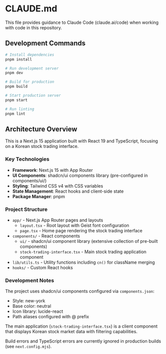 # CLAUDE.md

This file provides guidance to Claude Code (claude.ai/code) when working with code in this repository.

## Development Commands

```bash
# Install dependencies
pnpm install

# Run development server
pnpm dev

# Build for production
pnpm build

# Start production server
pnpm start

# Run linting
pnpm lint
```

## Architecture Overview

This is a Next.js 15 application built with React 19 and TypeScript, focusing on a Korean stock trading interface.

### Key Technologies
- **Framework**: Next.js 15 with App Router
- **UI Components**: shadcn/ui components library (pre-configured in components/ui/)
- **Styling**: Tailwind CSS v4 with CSS variables
- **State Management**: React hooks and client-side state
- **Package Manager**: pnpm

### Project Structure
- `app/` - Next.js App Router pages and layouts
  - `layout.tsx` - Root layout with Geist font configuration
  - `page.tsx` - Home page rendering the stock trading interface
- `components/` - React components
  - `ui/` - shadcn/ui component library (extensive collection of pre-built components)
  - `stock-trading-interface.tsx` - Main stock trading application component
- `lib/utils.ts` - Utility functions including `cn()` for className merging
- `hooks/` - Custom React hooks

### Development Notes

The project uses shadcn/ui components configured via `components.json`:
- Style: new-york
- Base color: neutral
- Icon library: lucide-react
- Path aliases configured with @ prefix

The main application (`stock-trading-interface.tsx`) is a client component that displays Korean stock market data with filtering capabilities.

Build errors and TypeScript errors are currently ignored in production builds (see `next.config.mjs`).